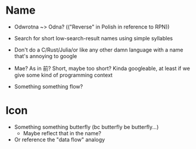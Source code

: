 # Name

- Odwrotna ~> Odna? (("Reverse" in Polish in reference to RPN))
- Search for short low-search-result names using simple syllables
- Don't do a C/Rust/Julia/or like any other damn language with a name that's annoying to google

- Mae? As in 前? Short, maybe too short? Kinda googleable, at least if we give some kind of programming context

- Something something flow?

# Icon

- Something something butterfly (bc butterfly be butterfly...)
    - Maybe reflect that in the name?
- Or reference the "data flow" analogy
